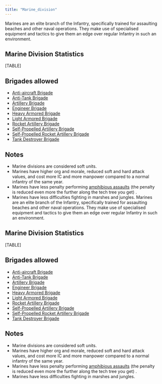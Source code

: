 ```yaml
---
title: "Marine_division"
---
```


Marines are an elite branch of the Infantry, specifically trained for
assaulting beaches and other naval operations. They make use of
specialised equipment and tactics to give them an edge over regular
Infantry in such an environment.

##  Marine Division Statistics 

[TABLE]

##  Brigades allowed 

-   [Anti-aircraft
    Brigade](/Anti-aircraft_Brigade "Anti-aircraft Brigade")
-   [Anti-Tank Brigade](/Anti-Tank_Brigade "Anti-Tank Brigade")
-   [Artillery Brigade](/Artillery_Brigade "Artillery Brigade")
-   [Engineer Brigade](/Engineer_Brigade "Engineer Brigade")
-   [Heavy Armored
    Brigade](/Heavy_Armored_Brigade "Heavy Armored Brigade")
-   [Light Armored
    Brigade](/Light_Armored_Brigade "Light Armored Brigade")
-   [Rocket Artillery
    Brigade](/Rocket_Artillery_Brigade "Rocket Artillery Brigade")
-   [Self-Propelled Artillery
    Brigade](/Self-Propelled_Artillery_Brigade "Self-Propelled Artillery Brigade")
-   [Self-Propelled Rocket Artillery
    Brigade](/Self-Propelled_Rocket_Artillery_Brigade "Self-Propelled Rocket Artillery Brigade")
-   [Tank Destroyer
    Brigade](/Tank_Destroyer_Brigade "Tank Destroyer Brigade")

##  Notes 

-   Marine divisions are considered soft units.
-   Marines have higher org and morale, reduced soft and hard attack
    values, and cost more IC and more manpower compared to a normal
    infantry of the same year.
-   Marines have less penalty performing [amphibious
    assaults](/Amphibious_assault "Amphibious assault") (the penalty is
    reduced even more the further along the tech tree you get) .
-   Marines have less difficulties fighting in marshes and jungles.
Marines are an elite branch of the Infantry, specifically trained for
assaulting beaches and other naval operations. They make use of
specialised equipment and tactics to give them an edge over regular
Infantry in such an environment.

##  Marine Division Statistics 

[TABLE]

##  Brigades allowed 

-   [Anti-aircraft
    Brigade](/Anti-aircraft_Brigade "Anti-aircraft Brigade")
-   [Anti-Tank Brigade](/Anti-Tank_Brigade "Anti-Tank Brigade")
-   [Artillery Brigade](/Artillery_Brigade "Artillery Brigade")
-   [Engineer Brigade](/Engineer_Brigade "Engineer Brigade")
-   [Heavy Armored
    Brigade](/Heavy_Armored_Brigade "Heavy Armored Brigade")
-   [Light Armored
    Brigade](/Light_Armored_Brigade "Light Armored Brigade")
-   [Rocket Artillery
    Brigade](/Rocket_Artillery_Brigade "Rocket Artillery Brigade")
-   [Self-Propelled Artillery
    Brigade](/Self-Propelled_Artillery_Brigade "Self-Propelled Artillery Brigade")
-   [Self-Propelled Rocket Artillery
    Brigade](/Self-Propelled_Rocket_Artillery_Brigade "Self-Propelled Rocket Artillery Brigade")
-   [Tank Destroyer
    Brigade](/Tank_Destroyer_Brigade "Tank Destroyer Brigade")

##  Notes 

-   Marine divisions are considered soft units.
-   Marines have higher org and morale, reduced soft and hard attack
    values, and cost more IC and more manpower compared to a normal
    infantry of the same year.
-   Marines have less penalty performing [amphibious
    assaults](/Amphibious_assault "Amphibious assault") (the penalty is
    reduced even more the further along the tech tree you get) .
-   Marines have less difficulties fighting in marshes and jungles.
